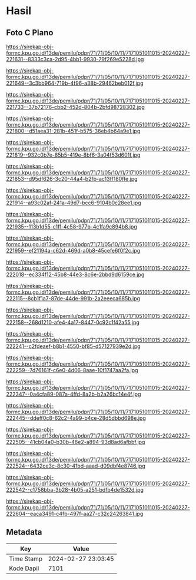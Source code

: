 # Hasil

## Foto C Plano

https://sirekap-obj-formc.kpu.go.id/13de/pemilu/pdpr/71/71/05/10/11/7171051011015-20240227-221631--8333c3ca-2d95-4bb1-9930-79f269e5228d.jpg

https://sirekap-obj-formc.kpu.go.id/13de/pemilu/pdpr/71/71/05/10/11/7171051011015-20240227-221649--3c3bb964-719b-4f96-a38b-29462beb012f.jpg

https://sirekap-obj-formc.kpu.go.id/13de/pemilu/pdpr/71/71/05/10/11/7171051011015-20240227-221733--37b72176-cbb2-452d-804b-2bfd98728302.jpg

https://sirekap-obj-formc.kpu.go.id/13de/pemilu/pdpr/71/71/05/10/11/7171051011015-20240227-221800--d51aea31-281b-451f-b575-36eb4b64a9e1.jpg

https://sirekap-obj-formc.kpu.go.id/13de/pemilu/pdpr/71/71/05/10/11/7171051011015-20240227-221819--932c0b7e-85b5-419e-8bf6-3a04f53d601f.jpg

https://sirekap-obj-formc.kpu.go.id/13de/pemilu/pdpr/71/71/05/10/11/7171051011015-20240227-221853--d95df626-3c20-44a4-b2fb-ac13ff180ffe.jpg

https://sirekap-obj-formc.kpu.go.id/13de/pemilu/pdpr/71/71/05/10/11/7171051011015-20240227-221914--a93c02af-241a-49d7-bcc6-9104b0c28ee1.jpg

https://sirekap-obj-formc.kpu.go.id/13de/pemilu/pdpr/71/71/05/10/11/7171051011015-20240227-221935--113b1d55-c1ff-4c58-977b-4c1fa9c894b8.jpg

https://sirekap-obj-formc.kpu.go.id/13de/pemilu/pdpr/71/71/05/10/11/7171051011015-20240227-221959--ef21194a-c62d-469d-a0b8-45cefe6f0f2c.jpg

https://sirekap-obj-formc.kpu.go.id/13de/pemilu/pdpr/71/71/05/10/11/7171051011015-20240227-222018--ec334f12-45b8-44e3-8c6e-2bbd9d6159ce.jpg

https://sirekap-obj-formc.kpu.go.id/13de/pemilu/pdpr/71/71/05/10/11/7171051011015-20240227-222115--8cb1f1a7-87de-44de-991b-2a2eeeca685b.jpg

https://sirekap-obj-formc.kpu.go.id/13de/pemilu/pdpr/71/71/05/10/11/7171051011015-20240227-222158--268d1210-afe4-4a17-8447-0c92c1f42a55.jpg

https://sirekap-obj-formc.kpu.go.id/13de/pemilu/pdpr/71/71/05/10/11/7171051011015-20240227-222241--c2fdeaef-b8b1-4550-bf85-d57127939e2d.jpg

https://sirekap-obj-formc.kpu.go.id/13de/pemilu/pdpr/71/71/05/10/11/7171051011015-20240227-222259--7d76161f-c6e0-4d06-8aae-10f1747aa2fa.jpg

https://sirekap-obj-formc.kpu.go.id/13de/pemilu/pdpr/71/71/05/10/11/7171051011015-20240227-222347--0a4cfa89-087a-4ffd-8a2b-b2a26bc14e4f.jpg

https://sirekap-obj-formc.kpu.go.id/13de/pemilu/pdpr/71/71/05/10/11/7171051011015-20240227-222445--ddeff0c8-62c2-4a99-b4ce-28d5dbbd698e.jpg

https://sirekap-obj-formc.kpu.go.id/13de/pemilu/pdpr/71/71/05/10/11/7171051011015-20240227-222505--41cb04a0-b30b-46e2-a894-93d8ad6afbbf.jpg

https://sirekap-obj-formc.kpu.go.id/13de/pemilu/pdpr/71/71/05/10/11/7171051011015-20240227-222524--6432ce3c-8c30-41bd-aaad-d09dbf4e8746.jpg

https://sirekap-obj-formc.kpu.go.id/13de/pemilu/pdpr/71/71/05/10/11/7171051011015-20240227-222542--c1758bba-3b28-4b05-a251-bdfb4de1532d.jpg

https://sirekap-obj-formc.kpu.go.id/13de/pemilu/pdpr/71/71/05/10/11/7171051011015-20240227-222604--eaca3491-c4fb-497f-aa27-c32c24263841.jpg


## Metadata

| Key        | Value               |
| ---------- | ------------------- |
| Time Stamp | 2024-02-27 23:03:45 |
| Kode Dapil | 7101                |




